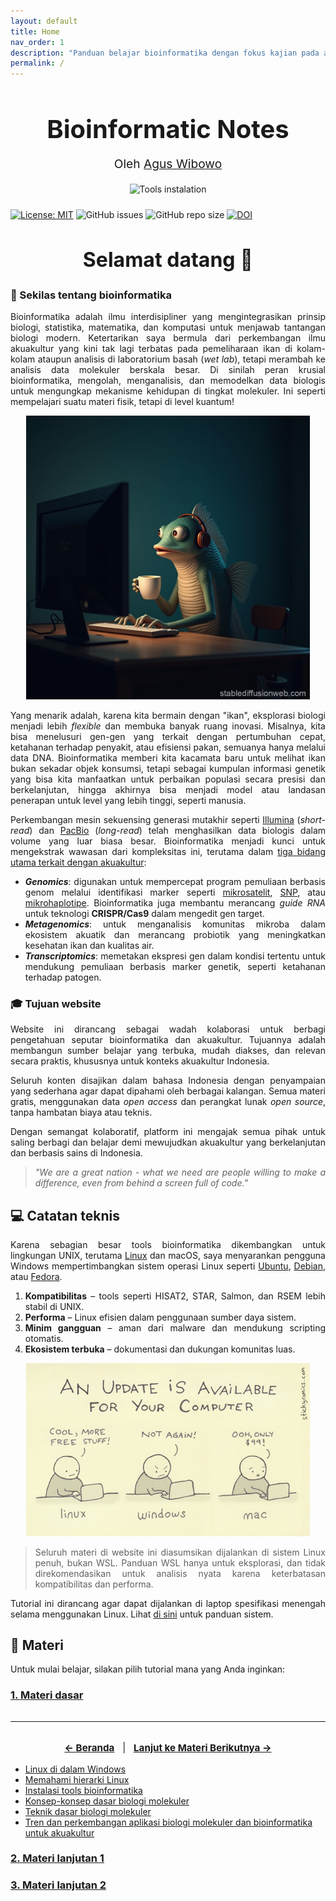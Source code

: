 ```yaml
---
layout: default
title: Home
nav_order: 1
description: "Panduan belajar bioinformatika dengan fokus kajian pada akuakultur."
permalink: /
---
```


<h1 style="text-align: center; font-size: 2.5rem; font-weight: bold; margin-bottom: 0.5rem;">
  <a href="https://www.bowo.digital/" style="text-decoration: none; color: inherit;">
    Bioinformatic Notes
  </a>
</h1>

<p style="text-align: center; font-size: 1.2rem;">
  Oleh <a href="https://www.bowo.digital/docs/bio.html" target="_blank">Agus Wibowo</a>
</p>

<div style="text-align: center; margin-bottom: 1.5rem;">
  <img src="https://www.genomicsengland.co.uk/assets/imager/images/Technology/315155/Bioinformatics-and-data-hands_6c0c164bd2b597ee32b68b8b5755bd2e.jpg" alt="Tools instalation" style="max-width: 100%; height: auto;">
</div>

[![License: MIT](https://img.shields.io/badge/License-MIT-yellow.svg)](https://opensource.org/licenses/MIT) ![GitHub issues](https://img.shields.io/github/issues/bowo1698/bowo.digital) ![GitHub repo size](https://img.shields.io/github/repo-size/bowo1698/bowo.digital) [![DOI](https://zenodo.org/badge/243280413.svg)](https://zenodo.org/badge/latestdoi/243280413)


<div style="text-align: center;">
  <h2 style="font-size: 2rem;">Selamat datang 👋</h2>
</div>

<div style="text-align: justify;">
  <h3>🔬 Sekilas tentang bioinformatika</h3>
  <p>
    Bioinformatika adalah ilmu interdisipliner yang mengintegrasikan prinsip biologi, statistika, matematika, dan komputasi untuk menjawab tantangan biologi modern. Ketertarikan saya bermula dari perkembangan ilmu akuakultur yang kini tak lagi terbatas pada pemeliharaan ikan di kolam-kolam ataupun analisis di laboratorium basah (<em>wet lab</em>), tetapi merambah ke analisis data molekuler berskala besar. Di sinilah peran krusial bioinformatika, mengolah, menganalisis, dan memodelkan data biologis untuk mengungkap mekanisme kehidupan di tingkat molekuler. Ini seperti mempelajari suatu materi fisik, tetapi di level kuantum!
  </p>

  <div style="text-align: center;">
    <img src="assets/fish-with-com.jpg" alt="Fish With Code" style="width: 90%; height: auto;">
  </div>

  <p>
    Yang menarik adalah, karena kita bermain dengan "ikan", eksplorasi biologi menjadi lebih <em>flexible</em> dan membuka banyak ruang inovasi. Misalnya, kita bisa menelusuri gen-gen yang terkait dengan pertumbuhan cepat, ketahanan terhadap penyakit, atau efisiensi pakan, semuanya hanya melalui data DNA. Bioinformatika memberi kita kacamata baru untuk melihat ikan bukan sekadar objek konsumsi, tetapi sebagai kumpulan informasi genetik yang bisa kita manfaatkan untuk perbaikan populasi secara presisi dan berkelanjutan, hingga akhirnya bisa menjadi model atau landasan penerapan untuk level yang lebih tinggi, seperti manusia.
  </p>

  <p>
    Perkembangan mesin sekuensing generasi mutakhir seperti <a href="https://en.wikipedia.org/wiki/Illumina,_Inc.">Illumina</a> (<em>short-read</em>) dan <a href="https://en.wikipedia.org/wiki/Pacific_Biosciences">PacBio</a> (<em>long-read</em>) telah menghasilkan data biologis dalam volume yang luar biasa besar. Bioinformatika menjadi kunci untuk mengekstrak wawasan dari kompleksitas ini, terutama dalam <a href="https://doi.org/10.1007/978-981-97-8553-7_11">tiga bidang utama terkait dengan akuakultur</a>:
  </p>

  <ul>
    <li>
      <strong><em>Genomics</em></strong>: digunakan untuk mempercepat program pemuliaan berbasis genom melalui identifikasi marker seperti <a href="https://en.wikipedia.org/wiki/Microsatellite">mikrosatelit</a>, <a href="https://en.wikipedia.org/wiki/Single-nucleotide_polymorphism">SNP</a>, atau <a href="https://pubmed.ncbi.nlm.nih.gov/30347322/">mikrohaplotipe</a>. Bioinformatika juga membantu merancang <em>guide RNA</em> untuk teknologi <strong>CRISPR/Cas9</strong> dalam mengedit gen target.
    </li>
    <li>
      <strong><em>Metagenomics</em></strong>: untuk menganalisis komunitas mikroba dalam ekosistem akuatik dan merancang probiotik yang meningkatkan kesehatan ikan dan kualitas air.
    </li>
    <li>
      <strong><em>Transcriptomics</em></strong>: memetakan ekspresi gen dalam kondisi tertentu untuk mendukung pemuliaan berbasis marker genetik, seperti ketahanan terhadap patogen.
    </li>
  </ul>

  <h3>🎓 Tujuan website</h3>
  <p>
    Website ini dirancang sebagai wadah kolaborasi untuk berbagi pengetahuan seputar bioinformatika dan akuakultur. Tujuannya adalah membangun sumber belajar yang terbuka, mudah diakses, dan relevan secara praktis, khususnya untuk konteks akuakultur Indonesia.
  </p>
  <p>
    Seluruh konten disajikan dalam bahasa Indonesia dengan penyampaian yang sederhana agar dapat dipahami oleh berbagai kalangan. Semua materi gratis, menggunakan data <em>open access</em> dan perangkat lunak <em>open source</em>, tanpa hambatan biaya atau teknis.
  </p>
  <p>
    Dengan semangat kolaboratif, platform ini mengajak semua pihak untuk saling berbagi dan belajar demi mewujudkan akuakultur yang berkelanjutan dan berbasis sains di Indonesia.
  </p>

  <blockquote>
    <em>"We are a great nation - what we need are people willing to make a difference, even from behind a screen full of code."</em>
  </blockquote>

  <h2>💻 Catatan teknis</h2>
  <p>
    Karena sebagian besar tools bioinformatika dikembangkan untuk lingkungan UNIX, terutama <a href="https://en.wikipedia.org/wiki/Linux">Linux</a> dan macOS, saya menyarankan pengguna Windows mempertimbangkan sistem operasi Linux seperti <a href="https://ubuntu.com/">Ubuntu</a>, <a href="https://www.debian.org/">Debian</a>, atau <a href="https://fedoraproject.org/">Fedora</a>.
  </p>
  <ol>
    <li><strong>Kompatibilitas</strong> – tools seperti HISAT2, STAR, Salmon, dan RSEM lebih stabil di UNIX.</li>
    <li><strong>Performa</strong> – Linux efisien dalam penggunaan sumber daya sistem.</li>
    <li><strong>Minim gangguan</strong> – aman dari malware dan mendukung scripting otomatis.</li>
    <li><strong>Ekosistem terbuka</strong> – dokumentasi dan dukungan komunitas luas.</li>
  </ol>

  <div style="text-align: center;">
    <img src="assets/linux-win-mac.jpeg" alt="Linux vs Windows vs Mac" style="width: 90%; height: auto;">
  </div>

  <blockquote>
    Seluruh materi di website ini diasumsikan dijalankan di sistem Linux penuh, bukan WSL. Panduan WSL hanya untuk eksplorasi, dan tidak direkomendasikan untuk analisis nyata karena keterbatasan kompatibilitas dan performa.
  </blockquote>

  <p>
    Tutorial ini dirancang agar dapat dijalankan di laptop spesifikasi menengah selama menggunakan Linux. Lihat <a href="docs/basic-linux-in-win.md">di sini</a> untuk panduan sistem.
  </p>

  <h2>🚀 Materi</h2>
  <p>
    Untuk mulai belajar, silakan pilih tutorial mana yang Anda inginkan:
  </p>
  <h3><a href="docs/part1.md">1. Materi dasar</a></h3>

  <hr style="margin: 2rem 0;">
  <p style="text-align: center; font-size: 0.95rem;">
    <a href="/" style="font-weight: bold;">← Beranda</a>
    &nbsp;&nbsp;|&nbsp;&nbsp;
    <a href="docs/part2.md" style="font-weight: bold;">Lanjut ke Materi Berikutnya →</a>
  </p>
</div>

-   [Linux di dalam Windows](docs/basic-linux-in-win.md)
-   [Memahami hierarki Linux](docs/basic-hierarki-linux.md)
-   [Instalasi tools bioinformatika](docs/basic-instalasi-tools.md)
-   [Konsep-konsep dasar biologi molekuler](docs/basic-kosep-biomol.md)
-   [Teknik dasar biologi molekuler](docs/basic-teknik-biomol.md)
-   [Tren dan perkembangan aplikasi biologi molekuler dan bioinformatika untuk akuakultur](docs/basic-tren-terbaru.md)
<!--   [Marker-marker genetik](docs/basic-marker-genetik.md) --->
<!--   [Pengenalan dasar-dasar Bash](docs/basic-bash.md) --->
<!--   [Pengenalan dasar-dasar R](docs/basic-R.md) --->
<!--   [Pengenalan dasar-dasar python](docs/basic-python.md) --->
<!--   [Dokumentasi melalui Markdown](docs/basic-markdown.md) --->
<!--   [Eksplorasi database genomic](docs/basic-eksplorasi-database.md) --->
<!--   [Cara download file *sequencing*](docs/basic-curl-wget.md) --->
<!--   [Format file yang digunakan dalam bioinformatika](docs/basic-file_format.md) --->
<!--   [Cara kerja *sequencing*](docs/basic-sequencing.md) --->
<!--   [Mengenal tentang studi omics](docs/basic-omics.md) --->
<!--   [Kosep dasar *alignment*](docs/basic-alignment.md) --->
<!--   [Statistik untuk biologi modern](docs/basic-stats.md) --->

### [2. Materi lanjutan 1](docs/part2.md)

<!--   [Quality control hasil *sequencing*](docs/tutorial-quality-control.md) --->
<!--   [*Alignment*](docs/tutorial-alignment.md) --->
<!--   [Pipeline metagenomics](docs/tutorial-metagenomics.md) --->
<!--   [Pipeline RNA-Seq](docs/tutorial-RNA-Seq.md) --->
<!--   [Pipeline genomic varians - SNP discovery](docs/tutorial-SNP-discovery.md) --->
<!--   [Pipeline genomic varians - haplotype block discovery](docs/tutorial-haplotype.md) --->
<!--   [Pipeline genomic varians - microhaplotype discovery](docs/tutorial-microhaplotype.md) --->

### [3. Materi lanjutan 2](docs/part3.md)

<!--   [Genetika populasi](docs/adv-GWAS.md) --->
<!--   [Pemuliaan berbasis genomic - GWAS](docs/adv-GWAS.md) --->
<!--   [Pemuliaan berbasis genomic - estimasi nilai breeding](docs/adv-EBV.md) --->

<!-- komentar -->


